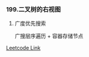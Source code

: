 ### 199.二叉树的右视图

1. 广度优先搜索
   
   广搜层序遍历 + 容器存储节点

[Leetcode Link](https://leetcode-cn.com/problems/binary-tree-right-side-view/)